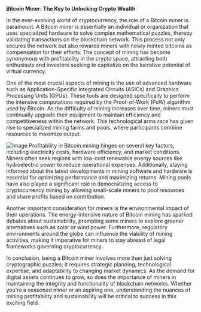 **Bitcoin Miner: The Key to Unlocking Crypto Wealth**

In the ever-evolving world of cryptocurrency, the role of a Bitcoin miner is paramount. A Bitcoin miner is essentially an individual or organization that uses specialized hardware to solve complex mathematical puzzles, thereby validating transactions on the blockchain network. This process not only secures the network but also rewards miners with newly minted bitcoins as compensation for their efforts. The concept of mining has become synonymous with profitability in the crypto space, attracting both enthusiasts and investors seeking to capitalize on the lucrative potential of virtual currency.

One of the most crucial aspects of mining is the use of advanced hardware such as Application-Specific Integrated Circuits (ASICs) and Graphics Processing Units (GPUs). These tools are designed specifically to perform the intensive computations required by the Proof-of-Work (PoW) algorithm used by Bitcoin. As the difficulty of mining increases over time, miners must continually upgrade their equipment to maintain efficiency and competitiveness within the network. This technological arms race has given rise to specialized mining farms and pools, where participants combine resources to maximize output.


![Image](https://github.com/user-attachments/assets/31692037-0104-4703-abd1-696b6a7dd41b)
Profitability in Bitcoin mining hinges on several key factors, including electricity costs, hardware efficiency, and market conditions. Miners often seek regions with low-cost renewable energy sources like hydroelectric power to reduce operational expenses. Additionally, staying informed about the latest developments in mining software and hardware is essential for optimizing performance and maximizing returns. Mining pools have also played a significant role in democratizing access to cryptocurrency mining by allowing small-scale miners to pool resources and share profits based on contribution.

Another important consideration for miners is the environmental impact of their operations. The energy-intensive nature of Bitcoin mining has sparked debates about sustainability, prompting some miners to explore greener alternatives such as solar or wind power. Furthermore, regulatory environments around the globe can influence the viability of mining activities, making it imperative for miners to stay abreast of legal frameworks governing cryptocurrency.

In conclusion, being a Bitcoin miner involves more than just solving cryptographic puzzles; it requires strategic planning, technological expertise, and adaptability to changing market dynamics. As the demand for digital assets continues to grow, so does the importance of miners in maintaining the integrity and functionality of blockchain networks. Whether you're a seasoned miner or an aspiring one, understanding the nuances of mining profitability and sustainability will be critical to success in this exciting field.